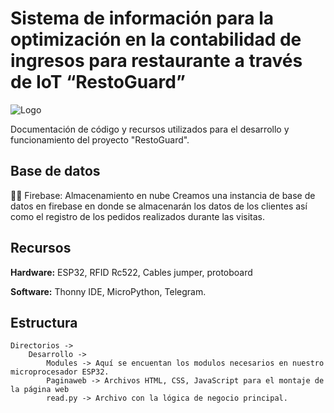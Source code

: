 
# Sistema de información para la optimización en la contabilidad de ingresos para restaurante a través de IoT “RestoGuard”

![Logo](https://i.pinimg.com/736x/fa/84/b7/fa84b75a44f7b791ca8c6d0310854261.jpg)

Documentación de código y recursos utilizados para el desarrollo y funcionamiento del proyecto "RestoGuard".






## Base de datos
👩‍💻 	Firebase: Almacenamiento en nube
    Creamos una instancia de base de datos en firebase en donde se almacenarán los datos de los clientes así como el registro de los pedidos realizados durante las visitas.






## Recursos

**Hardware:** ESP32, RFID Rc522, Cables jumper, protoboard

**Software:** Thonny IDE, MicroPython, Telegram. 


## Estructura

```
Directorios ->
    Desarrollo ->
        Modules -> Aquí se encuentan los modulos necesarios en nuestro microprocesador ESP32.
        Paginaweb -> Archivos HTML, CSS, JavaScript para el montaje de la página web
        read.py -> Archivo con la lógica de negocio principal.
```

